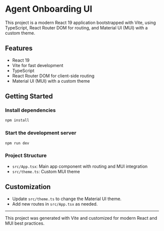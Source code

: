 # Agent Onboarding UI

This project is a modern React 19 application bootstrapped with Vite, using TypeScript, React Router DOM for routing, and Material UI (MUI) with a custom theme.

## Features

- React 19
- Vite for fast development
- TypeScript
- React Router DOM for client-side routing
- Material UI (MUI) with a custom theme

## Getting Started

### Install dependencies

```bash
npm install
```

### Start the development server

```bash
npm run dev
```

### Project Structure

- `src/App.tsx`: Main app component with routing and MUI integration
- `src/theme.ts`: Custom MUI theme

## Customization

- Update `src/theme.ts` to change the Material UI theme.
- Add new routes in `src/App.tsx` as needed.

---

This project was generated with Vite and customized for modern React and MUI best practices.
